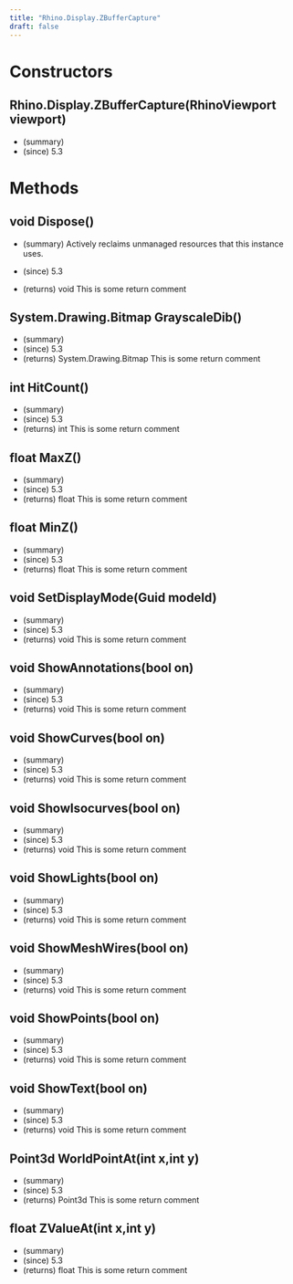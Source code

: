 ```yaml
---
title: "Rhino.Display.ZBufferCapture"
draft: false
---
```


# Constructors
## Rhino.Display.ZBufferCapture(RhinoViewport viewport)
- (summary) 
- (since) 5.3
# Methods
## void Dispose()
- (summary) 
     Actively reclaims unmanaged resources that this instance uses.
     
- (since) 5.3
- (returns) void This is some return comment
## System.Drawing.Bitmap GrayscaleDib()
- (summary) 
- (since) 5.3
- (returns) System.Drawing.Bitmap This is some return comment
## int HitCount()
- (summary) 
- (since) 5.3
- (returns) int This is some return comment
## float MaxZ()
- (summary) 
- (since) 5.3
- (returns) float This is some return comment
## float MinZ()
- (summary) 
- (since) 5.3
- (returns) float This is some return comment
## void SetDisplayMode(Guid modeId)
- (summary) 
- (since) 5.3
- (returns) void This is some return comment
## void ShowAnnotations(bool on)
- (summary) 
- (since) 5.3
- (returns) void This is some return comment
## void ShowCurves(bool on)
- (summary) 
- (since) 5.3
- (returns) void This is some return comment
## void ShowIsocurves(bool on)
- (summary) 
- (since) 5.3
- (returns) void This is some return comment
## void ShowLights(bool on)
- (summary) 
- (since) 5.3
- (returns) void This is some return comment
## void ShowMeshWires(bool on)
- (summary) 
- (since) 5.3
- (returns) void This is some return comment
## void ShowPoints(bool on)
- (summary) 
- (since) 5.3
- (returns) void This is some return comment
## void ShowText(bool on)
- (summary) 
- (since) 5.3
- (returns) void This is some return comment
## Point3d WorldPointAt(int x,int y)
- (summary) 
- (since) 5.3
- (returns) Point3d This is some return comment
## float ZValueAt(int x,int y)
- (summary) 
- (since) 5.3
- (returns) float This is some return comment

